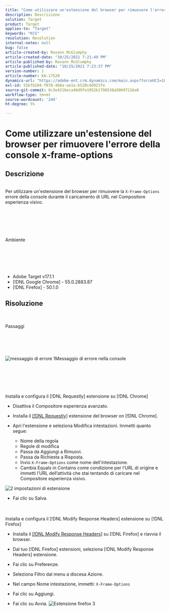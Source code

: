 ```yaml
---
title: "Come utilizzare un'estensione del browser per rimuovere l'errore della console x-frame-options"
description: Descrizione
solution: Target
product: Target
applies-to: "Target"
keywords: "KCS"
resolution: Resolution
internal-notes: null
bug: false
article-created-by: Roxann McGlumphy
article-created-date: "10/25/2021 7:21:49 PM"
article-published-by: Roxann McGlumphy
article-published-date: "10/25/2021 7:23:37 PM"
version-number: 1
article-number: KA-17520
dynamics-url: "https://adobe-ent.crm.dynamics.com/main.aspx?forceUCI=1&pagetype=entityrecord&etn=knowledgearticle&id=833768cb-c835-ec11-b6e6-000d3a3485ea"
exl-id: 55bfb104-f078-468a-ae1e-b520c4d923fe
source-git-commit: 0c3e421beca46d9fe1952b1f98538a50697216a0
workflow-type: tm+mt
source-wordcount: '244'
ht-degree: 5%

---
```


# Come utilizzare un&#39;estensione del browser per rimuovere l&#39;errore della console x-frame-options

## Descrizione

<br>Per utilizzare un&#39;estensione del browser per rimuovere la `X-Frame-Options` errore della console durante il caricamento di URL nel Compositore esperienza visivo.<br><br><br> <br><br> <br><br>Ambiente<br><br><br><br> <br><br>
- Adobe Target v17.1.1
- [!DNL Google Chrome] - 55.0.2883.87
- [!DNL Firefox] - 50.1.0



## Risoluzione

<br><br>Passaggi<br><br><br><br><br><br>![messaggio di errore 1](https://helpx.adobe.com/content/dam/help/en/target/kb/how-to-use-a-browser-extension-to-remove-x-frame-options-console/jcr%3acontent/main-pars/image/1-errormessage.jpg "messaggio di errore 1")Messaggio di errore nella console<br><br><br><br><br> <br><br>Installa e configura il [!DNL Requestly] estensione su [!DNL Chrome]
- Disattiva il Compositore esperienza avanzato.


- Installa il [[!DNL Requestly]](https://chrome.google.com/webstore/detail/requestly/mdnleldcmiljblolnjhpnblkcekpdkpa?hl=en) estensione del browser on [!DNL Chrome].


- Apri l&#39;estensione e seleziona Modifica intestazioni. Immetti quanto segue:

   - Nome della regola
   - Regole di modifica
   - Passa da Aggiungi a Rimuovi.
   - Passa da Richiesta a Risposta.
   - Invio `X-Frame-Options` come nome dell&#39;intestazione.
   - Cambia Equals in Contains come condizione per l’URL di origine e immetti l’URL dell’attività che stai tentando di caricare nel Compositore esperienza visivo.

![2 impostazioni di estensione](https://helpx.adobe.com/content/dam/help/en/target/kb/how-to-use-a-browser-extension-to-remove-x-frame-options-console/jcr%3acontent/main-pars/procedure/proc_par/step_2/step_par/image/2-extension-settings.png "2 impostazioni di estensione")


- Fai clic su Salva.



 <br><br>Installa e configura il [!DNL Modify Response Headers] estensione su [!DNL Firefox]
- Installa il [[!DNL Modify Response Headers]](https://addons.mozilla.org/en-us/firefox/addon/modify-response-headers/) su [!DNL Firefox] e riavvia il browser.


- Dal tuo [!DNL Firefox] estensioni, seleziona [!DNL Modify Response Headers] estensione.


- Fai clic su Preferenze.


- Seleziona Filtro dal menu a discesa Azione.


- Nel campo Nome intestazione, immetti: `X-Frame-Options`


- Fai clic su Aggiungi.


- Fai clic su Avvia.
   ![Estensione firefox 3](https://helpx.adobe.com/content/dam/help/en/target/kb/how-to-use-a-browser-extension-to-remove-x-frame-options-console/jcr%3acontent/main-pars/procedure_1532616470/proc_par/step_1817832849/step_par/image/3-firefox-extension.png "Estensione firefox 3")
